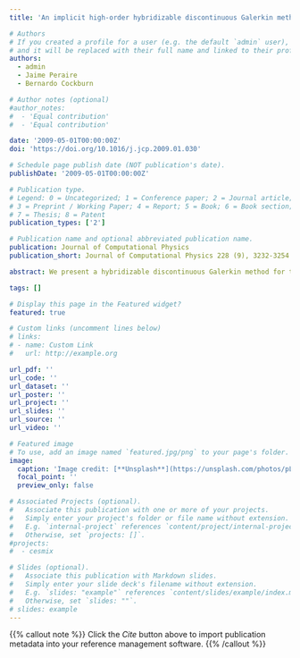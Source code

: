 ```yaml
---
title: 'An implicit high-order hybridizable discontinuous Galerkin method for linear convection-diffusion equations'

# Authors
# If you created a profile for a user (e.g. the default `admin` user), write the username (folder name) here
# and it will be replaced with their full name and linked to their profile.
authors:  
  - admin
  - Jaime Peraire
  - Bernardo Cockburn

# Author notes (optional)
#author_notes:
#  - 'Equal contribution'
#  - 'Equal contribution'

date: '2009-05-01T00:00:00Z'
doi: 'https://doi.org/10.1016/j.jcp.2009.01.030'

# Schedule page publish date (NOT publication's date).
publishDate: '2009-05-01T00:00:00Z'

# Publication type.
# Legend: 0 = Uncategorized; 1 = Conference paper; 2 = Journal article;
# 3 = Preprint / Working Paper; 4 = Report; 5 = Book; 6 = Book section;
# 7 = Thesis; 8 = Patent
publication_types: ['2']

# Publication name and optional abbreviated publication name.
publication: Journal of Computational Physics
publication_short: Journal of Computational Physics 228 (9), 3232-3254

abstract: We present a hybridizable discontinuous Galerkin method for the numerical solution of steady and time-dependent linear convection?diffusion equations. We devise the method as follows. First, we express the approximate scalar variable and corresponding flux within each element in terms of an approximate trace of the scalar variable along the element boundary. We then define a unique value for the approximate trace by enforcing the continuity of the normal component of the flux across the element boundary; a global equation system solely in terms of the approximate trace is thus obtained. The high number of globally coupled degrees of freedom in the discontinuous Galerkin approximation is therefore significantly reduced. If the problem is time-dependent, we discretize the time derivative by means of backward difference formulae. This results in efficient schemes capable of producing high-order accurate solutions in space and time. Indeed, when the time-marching method is th order accurate and when polynomials of degree *p* are used to represent the scalar variable, the flux and the approximate trace, we observe that the approximations for the scalar variable, the flux and the trace of the scalar variable converge with the optimal order of *p+1* in the L2 norm. Finally, we introduce a simple element-by-element postprocessing scheme to obtain new approximations of the flux and the scalar variable. The new approximate flux, which has a continuous inter-element normal component, is shown to converge with order *p+1*. The new approximate scalar variable is shown to converge with order *p+2*. For the time-dependent case, the postprocessing does not need to be applied at each time-step but only at the times for which an enhanced solution is required. Moreover, the postprocessing procedure is less expensive than the solution procedure, since it is performed at the element level. Extensive numerical results are presented to demonstrate the convergence properties of the method.

tags: []

# Display this page in the Featured widget?
featured: true

# Custom links (uncomment lines below)
# links:
# - name: Custom Link
#   url: http://example.org

url_pdf: ''
url_code: ''
url_dataset: ''
url_poster: ''
url_project: ''
url_slides: ''
url_source: ''
url_video: ''

# Featured image
# To use, add an image named `featured.jpg/png` to your page's folder.
image:
  caption: 'Image credit: [**Unsplash**](https://unsplash.com/photos/pLCdAaMFLTE)'
  focal_point: ''
  preview_only: false

# Associated Projects (optional).
#   Associate this publication with one or more of your projects.
#   Simply enter your project's folder or file name without extension.
#   E.g. `internal-project` references `content/project/internal-project/index.md`.
#   Otherwise, set `projects: []`.
#projects:
#  - cesmix

# Slides (optional).
#   Associate this publication with Markdown slides.
#   Simply enter your slide deck's filename without extension.
#   E.g. `slides: "example"` references `content/slides/example/index.md`.
#   Otherwise, set `slides: ""`.
# slides: example
---
```


{{% callout note %}}
Click the _Cite_ button above to import publication metadata into your reference management software.
{{% /callout %}}

